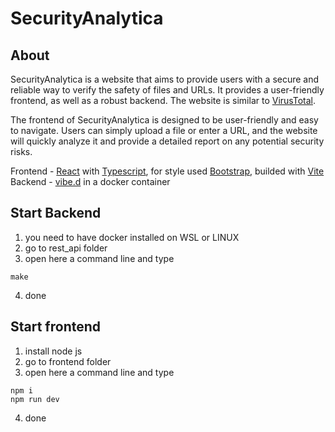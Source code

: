 # **SecurityAnalytica**

## **About**

SecurityAnalytica is a website that aims to provide users with a secure and reliable way to verify the safety of files and URLs. It provides a user-friendly frontend, as well as a robust backend. The website is similar to [VirusTotal](www.virustotal.com).

The frontend of SecurityAnalytica is designed to be user-friendly and easy to navigate. Users can simply upload a file or enter a URL, and the website will quickly analyze it and provide a detailed report on any potential security risks.

Frontend - [React](https://reactjs.org/) with [Typescript](https://www.typescriptlang.org/), for style used [Bootstrap](https://react-bootstrap.github.io/), builded with [Vite](https://vitejs.dev/) <br>
Backend - [vibe.d](https://vibed.org/docs) in a docker container

## **Start Backend**

1. you need to have docker installed on WSL or LINUX
2. go to rest_api folder
3. open here a command line and type

```
make
```

4. done

## **Start frontend**

1. install node js
2. go to frontend folder
3. open here a command line and type

```
npm i
npm run dev
```
4. done
